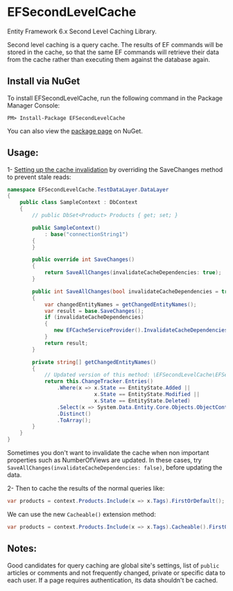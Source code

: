 EFSecondLevelCache
=======
Entity Framework 6.x Second Level Caching Library.

Second level caching is a query cache. The results of EF commands will be stored in the cache, so that the same EF commands will retrieve their data from the cache rather than executing them against the database again.

Install via NuGet
-----------------
To install EFSecondLevelCache, run the following command in the Package Manager Console:

```
PM> Install-Package EFSecondLevelCache
```

You can also view the [package page](http://www.nuget.org/packages/EFSecondLevelCache/) on NuGet.



Usage:
-----------------
1- [Setting up the cache invalidation](/EFSecondLevelCache.Tests/EFSecondLevelCache.TestDataLayer/DataLayer/SampleContext.cs) by overriding the SaveChanges method to prevent stale reads:

```csharp
namespace EFSecondLevelCache.TestDataLayer.DataLayer
{
    public class SampleContext : DbContext
    {
        // public DbSet<Product> Products { get; set; }

        public SampleContext()
            : base("connectionString1")
        {
        }

        public override int SaveChanges()
        {
            return SaveAllChanges(invalidateCacheDependencies: true);
        }

        public int SaveAllChanges(bool invalidateCacheDependencies = true)
        {
            var changedEntityNames = getChangedEntityNames();
            var result = base.SaveChanges();
            if (invalidateCacheDependencies)
            {
               new EFCacheServiceProvider().InvalidateCacheDependencies(changedEntityNames);
            }
            return result;
        }

        private string[] getChangedEntityNames()
        {
            // Updated version of this method: \EFSecondLevelCache\EFSecondLevelCache.Tests\EFSecondLevelCache.TestDataLayer\DataLayer\SampleContext.cs
            return this.ChangeTracker.Entries()
                .Where(x => x.State == EntityState.Added ||
                            x.State == EntityState.Modified ||
                            x.State == EntityState.Deleted)
                .Select(x => System.Data.Entity.Core.Objects.ObjectContext.GetObjectType(x.Entity.GetType()).FullName)
                .Distinct()
                .ToArray();
        }
    }
}
```

Sometimes you don't want to invalidate the cache when non important properties such as NumberOfViews are updated.
In these cases, try `SaveAllChanges(invalidateCacheDependencies: false)`, before updating the data.


2- Then to cache the results of the normal queries like:
```csharp
var products = context.Products.Include(x => x.Tags).FirstOrDefault();
```
We can use the new `Cacheable()` extension method:
```csharp
var products = context.Products.Include(x => x.Tags).Cacheable().FirstOrDefault(); // Async methods are supported too.
```


Notes:
-----------------
Good candidates for query caching are global site's settings,
list of `public` articles or comments and not frequently changed,
private or specific data to each user.
If a page requires authentication, its data shouldn't be cached.
